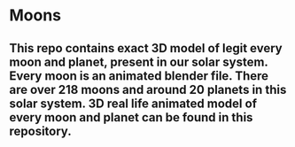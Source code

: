 # Moons
## This repo contains exact 3D model of legit every moon and planet, present in our solar system. Every moon is an animated blender file. There are over 218 moons and around 20 planets in this solar system. 3D real life animated model of every moon and planet can be found in this repository.
